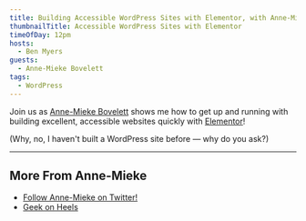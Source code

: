 ```yaml
---
title: Building Accessible WordPress Sites with Elementor, with Anne-Mieke Bovelett
thumbnailTitle: Accessible WordPress Sites with Elementor
timeOfDay: 12pm
hosts:
  - Ben Myers
guests:
  - Anne-Mieke Bovelett
tags:
  - WordPress
---
```


Join us as [Anne-Mieke Bovelett](https://twitter.com/Bovelett) shows me how to get up and running with building excellent, accessible websites quickly with [Elementor](https://elementor.com)!

(Why, no, I haven't built a WordPress site before — why do you ask?)

---

## More From Anne-Mieke

- [Follow Anne-Mieke on Twitter!](https://twitter.com/Bovelett)
- [Geek on Heels](https://geekonheels.com)